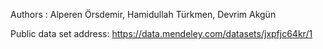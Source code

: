 Authors : Alperen Örsdemir, Hamidullah Türkmen, Devrim Akgün

Public data set address: https://data.mendeley.com/datasets/jxpfjc64kr/1
